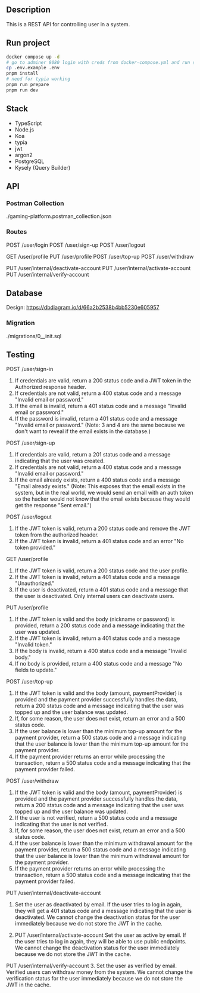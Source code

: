 ## Description

This is a REST API for controlling user in a system.

## Run project
```bash
docker compose up -d
# go to adminer 8080 login with creds from docker-compose.yml and run sql migration with hands
cp .env.example .env
pnpm install
# need for typia working
pnpm run prepare 
pnpm run dev
```


## Stack
- TypeScript
- Node.js
- Koa
- typia
- jwt
- argon2
- PostgreSQL
- Kysely (Query Builder)

## API

### Postman Collection
./gaming-platform.postman\_collection.json

### Routes

POST /user/login
POST /user/sign-up
POST /user/logout

GET /user/profile
PUT /user/profile
POST /user/top-up
POST /user/withdraw

PUT /user/internal/deactivate-account
PUT /user/internal/activate-account
PUT /user/internal/verify-account

## Database

Design: https://dbdiagram.io/d/66a2b2538b4bb5230e605957

### Migration
./migrations/0__init.sql


## Testing
POST /user/sign-in
1. If credentials are valid, return a 200 status code and a JWT token in the Authorized response header.
2. If credentials are not valid, return a 400 status code and a message "Invalid email or password."
3. If the email is invalid, return a 401 status code and a message "Invalid email or password."
4. If the password is invalid, return a 401 status code and a message "Invalid email or password."
(Note: 3 and 4 are the same because we don't want to reveal if the email exists in the database.)

POST /user/sign-up
1. If credentials are valid, return a 201 status code and a message indicating that the user was created.
2. If credentials are not valid, return a 400 status code and a message "Invalid email or password."
3. If the email already exists, return a 400 status code and a message "Email already exists." (Note: This exposes that the email exists in the system, but in the real world, we would send an email with an auth token so the hacker would not know that the email exists because they would get the response "Sent email.")

POST /user/logout
1. If the JWT token is valid, return a 200 status code and remove the JWT token from the authorized header.
2. If the JWT token is invalid, return a 401 status code and an error "No token provided."

GET /user/profile
1. If the JWT token is valid, return a 200 status code and the user profile.
2. If the JWT token is invalid, return a 401 status code and a message "Unauthorized."
3. If the user is deactivated, return a 401 status code and a message that the user is deactivated. Only internal users can deactivate users.

PUT /user/profile
1. If the JWT token is valid and the body (nickname or password) is provided, return a 200 status code and a message indicating that the user was updated.
2. If the JWT token is invalid, return a 401 status code and a message "Invalid token."
3. If the body is invalid, return a 400 status code and a message "Invalid body."
4. If no body is provided, return a 400 status code and a message "No fields to update."

POST /user/top-up
1. If the JWT token is valid and the body (amount, paymentProvider) is provided and the payment provider successfully handles the data, return a 200 status code and a message indicating that the user was topped up and the user balance was updated.
2. If, for some reason, the user does not exist, return an error and a 500 status code.
3. If the user balance is lower than the minimum top-up amount for the payment provider, return a 500 status code and a message indicating that the user balance is lower than the minimum top-up amount for the payment provider.
4. If the payment provider returns an error while processing the transaction, return a 500 status code and a message indicating that the payment provider failed.

POST /user/withdraw
1. If the JWT token is valid and the body (amount, paymentProvider) is provided and the payment provider successfully handles the data, return a 200 status code and a message indicating that the user was topped up and the user balance was updated.
2. If the user is not verified, return a 500 status code and a message indicating that the user is not verified.
3. If, for some reason, the user does not exist, return an error and a 500 status code.
4. If the user balance is lower than the minimum withdrawal amount for the payment provider, return a 500 status code and a message indicating that the user balance is lower than the minimum withdrawal amount for the payment provider.
5. If the payment provider returns an error while processing the transaction, return a 500 status code and a message indicating that the payment provider failed.

PUT /user/internal/deactivate-account
1. Set the user as deactivated by email. If the user tries to log in again, they will get a 401 status code and a message indicating that the user is deactivated. We cannot change the deactivation status for the user immediately because we do not store the JWT in the cache.

2. PUT /user/internal/activate-account
Set the user as active by email. If the user tries to log in again, they will be able to use public endpoints. We cannot change the deactivation status for the user immediately because we do not store the JWT in the cache.

PUT /user/internal/verify-account
3. Set the user as verified by email. Verified users can withdraw money from the system. We cannot change the verification status for the user immediately because we do not store the JWT in the cache.
